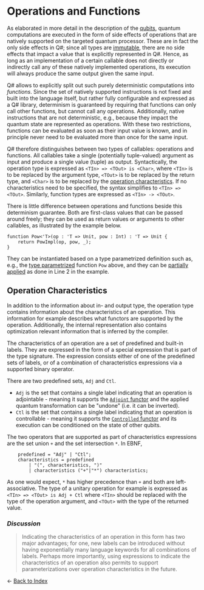 # Operations and Functions

As elaborated in more detail in the description of the [qubits](https://github.com/microsoft/qsharp-language/blob/main/Specifications/Language/4_TypeSystem/QuantumDataTypes.md#qubits), quantum computations are executed in the form of side effects of operations that are natively supported on the targeted quantum processor. These are in fact the only side effects in Q#; since all types are [immutable](https://github.com/microsoft/qsharp-language/blob/main/Specifications/Language/4_TypeSystem/Immutability.md#immutability), there are no side effects that impact a value that is explicitly represented in Q#. Hence, as long as an implementation of a certain callable does not directly or indirectly call any of these natively implemented operations, its execution will always produce the same output given the same input. 

Q# allows to explicitly split out such purely deterministic computations into *functions*. Since the set of natively supported instructions is not fixed and built into the language itself, but rather fully configurable and expressed as a Q# library, determinism is guaranteed by requiring that functions can only call other functions, but cannot call any operations. Additionally, native instructions that are not deterministic, e.g., because they impact the quantum state are represented as operations. With these two restrictions, functions can be evaluated as soon as their input value is known, and in principle never need to be evaluated more than once for the same input. 

Q# therefore distinguishes between two types of callables: operations and functions. All callables take a single (potentially tuple-valued) argument as input and produce a single value (tuple) as output. Syntactically, the operation type is expressed as `<TIn> => <TOut> is <Char>`, where `<TIn>` is to be replaced by the argument type, `<TOut>` is to be replaced by the return type, and `<Char>` is to be replaced by the [operation characteristics](#operation-characteristics). If no characteristics need to be specified, the syntax simplifies to `<TIn> => <TOut>`. Similarly, function types are expressed as `<TIn> -> <TOut>`. 

There is little difference between operations and functions beside this determinism guarantee. Both are first-class values that can be passed around freely; they can be used as return values or arguments to other callables, as illustrated by the example below.
```qsharp
function Pow<'T>(op : 'T => Unit, pow : Int) : 'T => Unit {
    return PowImpl(op, pow, _);
}
```

They can be instantiated based on a type parametrized definition such as, e.g., the [type parametrized](https://github.com/microsoft/qsharp-language/blob/main/Specifications/Language/4_TypeSystem/TypeParameterizations.md#type-parameterizations) function `Pow` above, and they can be [partially applied](https://github.com/microsoft/qsharp-language/blob/main/Specifications/Language/3_Expressions/Closures.md#partial-application) as done in Line 2 in the example. 


## Operation Characteristics

In addition to the information about in- and output type, the operation type contains information about the characteristics of an operation. This information for example describes what functors are supported by the operation. Additionally, the internal representation also contains optimization relevant information that is inferred by the compiler. 

The characteristics of an operation are a set of predefined and built-in labels. 
They are expressed in the form of a special expression that is part of the type signature. The expression consists either of one of the predefined sets of labels, or of a combination of characteristics expressions via a supported binary operator. 

There are two predefined sets, `Adj` and `Ctl`. 
- `Adj` is the set that contains a single label indicating that an operation is adjointable - meaning it supports the [`Adjoint` functor](https://github.com/microsoft/qsharp-language/blob/main/Specifications/Language/3_Expressions/FunctorApplication.md#functor-application) and the applied quantum transformation can be "undone" (i.e. it can be inverted).   
- `Ctl` is the set that contains a single label indicating that an operation is controllable - meaning it supports the [`Controlled` functor](https://github.com/microsoft/qsharp-language/blob/main/Specifications/Language/3_Expressions/FunctorApplication.md#functor-application) and
its execution can be conditioned on the state of other qubits. 

The two operators that are supported as part of characteristics expressions are the set union `+` and the set intersection `*`. 
In EBNF, 
```
    predefined = "Adj" | "Ctl";
    characteristics = predefined 
        | "(", characteristics, ")" 
        | characteristics ("+"|"*") characteristics;
```
As one would expect, `*` has higher precedence than `+` and both are left-associative. The type of a unitary operation for example is expressed as `<TIn> => <TOut> is Adj + Ctl` where `<TIn>` should be replaced with the type of the operation argument, and `<TOut>` with the type of the returned value. 

### *Discussion*
>Indicating the characteristics of an operation in this form has two major advantages; for one, new labels can be introduced without having exponentially many language keywords for all combinations of labels. Perhaps more importantly, using expressions to indicate the characteristics of an operation also permits to support parameterizations over operation characteristics in the future. 


← [Back to Index](https://github.com/microsoft/qsharp-language/tree/main/Specifications/Language#index)